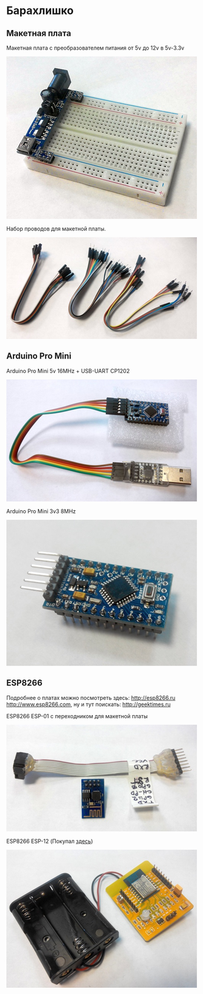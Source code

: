 # Барахлишко

## Макетная плата
Макетная плата с преобразователем питания от 5v до 12v в 5v-3.3v

![Breadboard](https://raw.githubusercontent.com/ruslan-ohitin/ardocs/master/img/breadboard_n_power.jpg)

Набор проводов для макетной платы.

![Jumpers](https://raw.githubusercontent.com/ruslan-ohitin/ardocs/master/img/jumperwire.jpg)

## Arduino Pro Mini
Arduino Pro Mini 5v 16MHz + USB-UART CP1202

![Arduino PRO mini](https://raw.githubusercontent.com/ruslan-ohitin/ardocs/master/img/arduino_promini.jpg)


Arduino Pro Mini 3v3 8MHz

![Arduino PRO mini 3v3](https://raw.githubusercontent.com/ruslan-ohitin/ardocs/master/img/arduino_promini_3v3.jpg)

## ESP8266

Подробнее о платах можно посмотреть здесь: http://esp8266.ru http://www.esp8266.com, ну и тут поискать: http://geektimes.ru 

ESP8266 ESP-01 с переходником для макетной платы

![ESP-01](https://raw.githubusercontent.com/ruslan-ohitin/ardocs/master/img/esp8266-01.jpg)


ESP8266 ESP-12 (Покупал [здесь](http://ru.aliexpress.com/item/2-pcs-ESP8266-ESP-12-Serial-WIFI-Module-Industrial-Stable-Version-Test-Board-Full-IO-Leads/32268332040.html))

![ESP-12](https://raw.githubusercontent.com/ruslan-ohitin/ardocs/master/img/esp8266-devboard.jpg)
